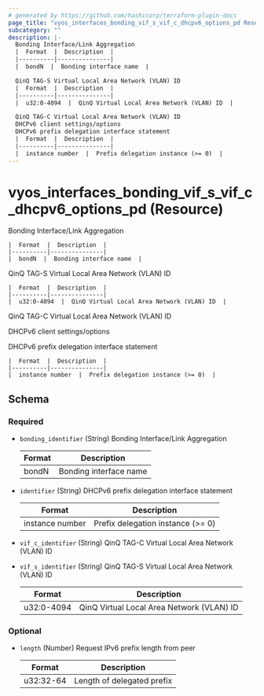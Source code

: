 ```yaml
---
# generated by https://github.com/hashicorp/terraform-plugin-docs
page_title: "vyos_interfaces_bonding_vif_s_vif_c_dhcpv6_options_pd Resource - vyos"
subcategory: ""
description: |-
  Bonding Interface/Link Aggregation
  |  Format  |  Description  |
  |----------|---------------|
  |  bondN  |  Bonding interface name  |

  QinQ TAG-S Virtual Local Area Network (VLAN) ID
  |  Format  |  Description  |
  |----------|---------------|
  |  u32:0-4094  |  QinQ Virtual Local Area Network (VLAN) ID  |

  QinQ TAG-C Virtual Local Area Network (VLAN) ID
  DHCPv6 client settings/options
  DHCPv6 prefix delegation interface statement
  |  Format  |  Description  |
  |----------|---------------|
  |  instance number  |  Prefix delegation instance (>= 0)  |
---
```


# vyos_interfaces_bonding_vif_s_vif_c_dhcpv6_options_pd (Resource)

Bonding Interface/Link Aggregation

    |  Format  |  Description  |
    |----------|---------------|
    |  bondN  |  Bonding interface name  |

QinQ TAG-S Virtual Local Area Network (VLAN) ID

    |  Format  |  Description  |
    |----------|---------------|
    |  u32:0-4094  |  QinQ Virtual Local Area Network (VLAN) ID  |

QinQ TAG-C Virtual Local Area Network (VLAN) ID

DHCPv6 client settings/options

DHCPv6 prefix delegation interface statement

    |  Format  |  Description  |
    |----------|---------------|
    |  instance number  |  Prefix delegation instance (>= 0)  |



<!-- schema generated by tfplugindocs -->
## Schema

### Required

- `bonding_identifier` (String) Bonding Interface/Link Aggregation

    |  Format  |  Description  |
    |----------|---------------|
    |  bondN  |  Bonding interface name  |
- `identifier` (String) DHCPv6 prefix delegation interface statement

    |  Format  |  Description  |
    |----------|---------------|
    |  instance number  |  Prefix delegation instance (>= 0)  |
- `vif_c_identifier` (String) QinQ TAG-C Virtual Local Area Network (VLAN) ID
- `vif_s_identifier` (String) QinQ TAG-S Virtual Local Area Network (VLAN) ID

    |  Format  |  Description  |
    |----------|---------------|
    |  u32:0-4094  |  QinQ Virtual Local Area Network (VLAN) ID  |

### Optional

- `length` (Number) Request IPv6 prefix length from peer

    |  Format  |  Description  |
    |----------|---------------|
    |  u32:32-64  |  Length of delegated prefix  |
